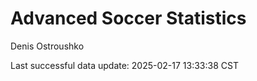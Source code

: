 # Advanced Soccer Statistics
Denis Ostroushko

<!-- gfm -->

Last successful data update: 2025-02-17 13:33:38 CST
